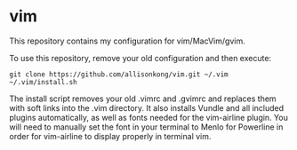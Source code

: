 vim
===

This repository contains my configuration for vim/MacVim/gvim.

To use this repository, remove your old configuration and then execute:
```
git clone https://github.com/allisonkong/vim.git ~/.vim
~/.vim/install.sh
```
The install script removes your old .vimrc and .gvimrc and replaces them with soft links into the .vim directory. It also installs Vundle and all included plugins automatically, as well as fonts needed for the vim-airline plugin. You will need to manually set the font in your terminal to Menlo for Powerline in order for vim-airline to display properly in terminal vim.
